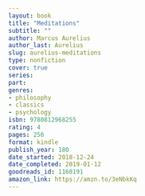 ```yaml
---
layout: book
title: "Meditations"
subtitle: ""
author: Marcus Aurelius
author_last: Aurelius
slug: aurelius-meditations
type: nonfiction
cover: true
series: 
part: 
genres:
- philosophy
- classics
- psychology
isbn: 9780812968255
rating: 4
pages: 256
format: kindle
publish_year: 180
date_started: 2018-12-24
date_completed: 2019-01-12
goodreads_id: 1168191
amazon_link: https://amzn.to/3eNbkKq
---
```

